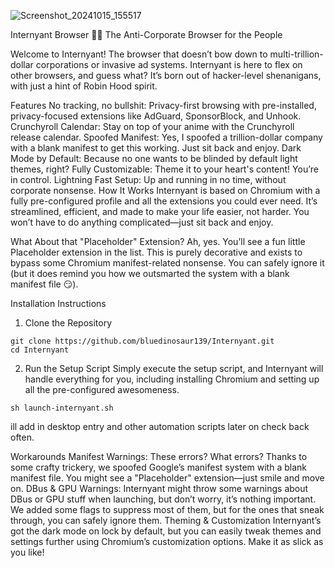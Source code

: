 ![Screenshot_20241015_155517](https://github.com/user-attachments/assets/681a4b37-ca1f-4871-b2a4-1b4fb6f0e302)

Internyant Browser 🐱‍💻
The Anti-Corporate Browser for the People

Welcome to Internyant! The browser that doesn’t bow down to multi-trillion-dollar corporations or invasive ad systems. Internyant is here to flex on other browsers, and guess what? It’s born out of hacker-level shenanigans, with just a hint of Robin Hood spirit.

Features
No tracking, no bullshit: Privacy-first browsing with pre-installed, privacy-focused extensions like AdGuard, SponsorBlock, and Unhook.
Crunchyroll Calendar: Stay on top of your anime with the Crunchyroll release calendar.
Spoofed Manifest: Yes, I spoofed a trillion-dollar company with a blank manifest to get this working. Just sit back and enjoy.
Dark Mode by Default: Because no one wants to be blinded by default light themes, right?
Fully Customizable: Theme it to your heart's content! You’re in control.
Lightning Fast Setup: Up and running in no time, without corporate nonsense.
How It Works
Internyant is based on Chromium with a fully pre-configured profile and all the extensions you could ever need. It’s streamlined, efficient, and made to make your life easier, not harder. You won’t have to do anything complicated—just sit back and enjoy.

What About that "Placeholder" Extension?
Ah, yes. You’ll see a fun little Placeholder extension in the list. This is purely decorative and exists to bypass some Chromium manifest-related nonsense. You can safely ignore it (but it does remind you how we outsmarted the system with a blank manifest file 😏).

Installation Instructions
1. Clone the Repository
```
git clone https://github.com/bluedinosaur139/Internyant.git
cd Internyant
```

2. Run the Setup Script
Simply execute the setup script, and Internyant will handle everything for you, including installing Chromium and setting up all the pre-configured awesomeness.

```
sh launch-internyant.sh
```

ill add in desktop entry and other automation scripts later on check back often.

Workarounds
Manifest Warnings: These errors? What errors? Thanks to some crafty trickery, we spoofed Google’s manifest system with a blank manifest file. You might see a "Placeholder" extension—just smile and move on.
DBus & GPU Warnings: Internyant might throw some warnings about DBus or GPU stuff when launching, but don’t worry, it’s nothing important. We added some flags to suppress most of them, but for the ones that sneak through, you can safely ignore them.
Theming & Customization
Internyant’s got the dark mode on lock by default, but you can easily tweak themes and settings further using Chromium’s customization options. Make it as slick as you like!
